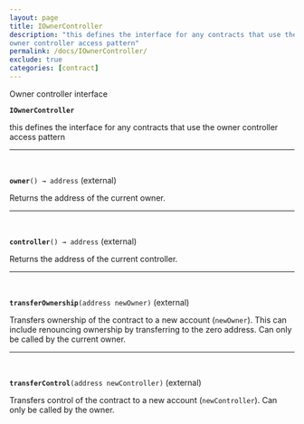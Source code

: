 ```yaml
---
layout: page
title: IOwnerController
description: "this defines the interface for any contracts that use the
owner controller access pattern"
permalink: /docs/IOwnerController/
exclude: true
categories: [contract]
---
```


Owner controller interface



**`IOwnerController`**

this defines the interface for any contracts that use the
owner controller access pattern







****
<br>

**`owner`**`() → address` (external)



Returns the address of the current owner.




****
<br>

**`controller`**`() → address` (external)



Returns the address of the current controller.




****
<br>

**`transferOwnership`**`(address newOwner)` (external)



Transfers ownership of the contract to a new account (`newOwner`). This can
include renouncing ownership by transferring to the zero address.
Can only be called by the current owner.




****
<br>

**`transferControl`**`(address newController)` (external)



Transfers control of the contract to a new account (`newController`).
Can only be called by the owner.




